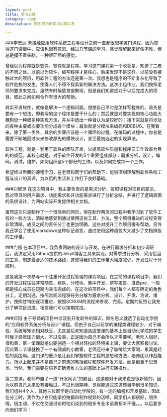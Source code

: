 ---layout: posttitle: 学习心得category: dumpdescription: 四名成员的学习心得汇总---###李志远未接触应用软件系统工程与设计之前一直都很想学这门课程，因为觉得这门课很牛，应该也很有意思。经过几节课的学习，感觉理解起来好像不难，但总是摸不着头脑，一种很茫然的感觉。曾经以为程序就是软件，软件就是程序。学习这门课程第一个收获是，知道了二者的不同之处。以前以为软件，编写程序才是核心，后来发现不是这样。以前没有接触过大的项目，用软件工程的方法还是第一次。我想也是程序的不断复杂化导致了软件危机的发生，使得人们不得不探索新的解决方法。这次小组作业，我们按照老师的要求来完成，虽然有时候感觉很繁琐，但是我们知道这对于以后完成大的项目，彼此之间如何合作有很大的帮助。其实开发软件，就像是解决一个逻辑问题。想想自己平时是怎样写程序的。首先是要有一个想法，即我写的这个程序是要干什么的；然后就是对要实现的核心功能大概构思一种或多种实现方法，并从中选出一种自认为是较好的；接下来就是将涉及的各种主要或次要功能分成各个模块；最后就是分模块来编码和DEBUG。在我看来，除了第一步外，其余的步骤应该是一个循环的过程。在编码的过程中，你总是需要不断地回过头来修改原先的模块设计，甚至最初选定的实现算法。软件工程，就是一套用于软件的团队开发，以提高软件质量和程序员工作效率为目的的规范。其核心就是，对于软件开发的5个重要组成部分：需求分析，设计，编码，调试，维护，如何组织这5个部分的工作，以及如何完成每一个工作。希望经过后面的课程学习，在老师和同学们的帮助下，能够深刻理解到软件系统工程与设计的真谛，为以后的生活和工作打下良好基础。###刘智灵在这次项目中，我主要负责的是需求分析，按照课程对项目的要求，我对项目的用户需求、功能需求和非功能需求进行了分析总结，并进行了逻辑层面的系统设计，为网站实际开发提供相关文档。虽然这次只是制作了一个很简单的网页，但在制作网页的过程中我学习到了软件工程的一些方法，清晰地感受到通过使用这些工具、方法，整个项目推进的过程变得非常清晰，成员之间的责任分工也更加明确，这些对提升工作项目很有帮助。另外我还学会了使用markdown这种标记语言，通过使用这种语言大大减少了文档排版的工作量。###门畅在本项目中，我负责网站的设计与开发。在进行需求分析和初步调研后，我决定采用Github提供的Jekyll博客工具来实现。对需求进行分析、采用恰当的工具、制定最合适的技术路线，这使得我们的工作量大幅度减少，开发过程十分顺利。这是我第一次参与一个注重开发过程管理的课程项目。在之前的课程项目中，我们的开发过程往往非常随意，组队、分模块、集中开发、撰写报告、准备pre，一般都是核心成员在短期内突击完成的。在这次的项目中，我们每个人都有确定的角色分工，定期沟通，按照常规流程将任务分解为需求分析、设计、开发、测试、维护，按照甘特图逐项推进，按照SCRUM的流程来修改、完善。定期的反馈让我充分了解项目进度，相信我们可以按期完成。###邓阳由于导师的项目中涉及到开发软件的知识，顾名思义就选了自动化学院的“应用软件系统分析与设计”课程。但由于自己以前学的编程类课程较少，对于编程、系统等知识相对缺乏，尤其是后来知道选这堂课的基本上是自动化学院的学生时我才感觉压力很大。不过没事，正是因为自己不会所以才需要学。老师人很好，很和善，第一堂课就提出要创造一个相对轻松的环境来上课，要让大家积极讨论。因此第二节课就换了一个有圆桌的小教室，老师还带来了咖啡给大家喝，果真是轻松的氛围啊。这门课的重点是让我们掌握软件工程的思想和方法，培养团队作战能力。所以上起来并不是自己之前想的教授编程和软件开发方法，而是偏重于思想类。当然，我们需要在培养正确思维方法的基础上进行实践操作。第二堂课，老师布置了一道“开发网页”的题目，这道题对于我来说是很新颖的，因为以前自己从来没有接触过。不过也很期待，觉得能通过这道题目学到很多知识。我们组共4个人，其他三位同学是自动化学院的，有一定的编程和开发基础，因此在分工时，我作为小白只能承担拍摄和制作视频的活啰。同学们人都很好，很热情，很主动，不过在交流讨论时他们谈到的很多专业术语我都听不懂。。。以后要多向他们学习！